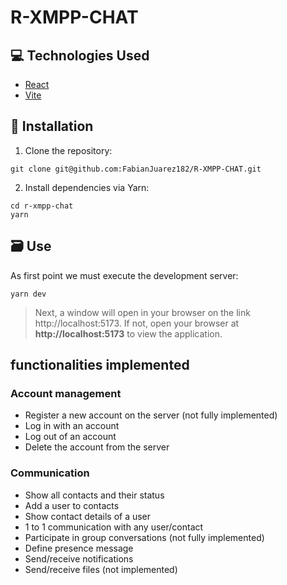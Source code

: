 # R-XMPP-CHAT

## :computer: Technologies Used
* [React](https://es.react.dev/learn)
* [Vite](https://vitejs.dev/guide/)

## :notebook_with_decorative_cover: Installation

1. Clone the repository:
```
git clone git@github.com:FabianJuarez182/R-XMPP-CHAT.git
```
2. Install dependencies via Yarn:
```
cd r-xmpp-chat
yarn 
```

## :card_file_box: Use
As first point we must execute the development server:
```
yarn dev
```
> Next, a window will open in your browser on the link http://localhost:5173. If not, open your browser at **http://localhost:5173** to view the application.

## functionalities implemented
### Account management
* Register a new account on the server (not fully implemented)
* Log in with an account
* Log out of an account
* Delete the account from the server

### Communication
* Show all contacts and their status
* Add a user to contacts
* Show contact details of a user  
* 1 to 1 communication with any user/contact 
* Participate in group conversations (not fully implemented)
* Define presence message
* Send/receive notifications
* Send/receive files (not implemented)
